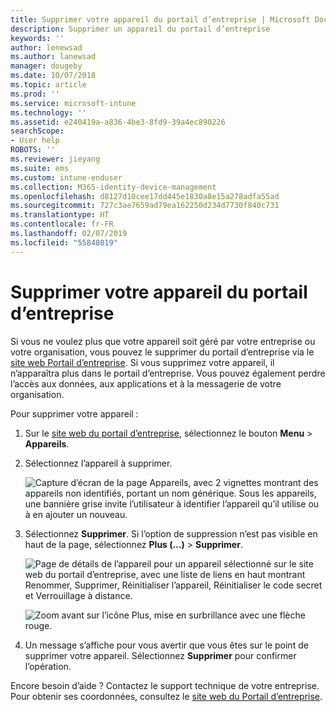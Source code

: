 ```yaml
---
title: Supprimer votre appareil du portail d’entreprise | Microsoft Docs
description: Supprimer un appareil du portail d’entreprise
keywords: ''
author: lenewsad
ms.author: lanewsad
manager: dougeby
ms.date: 10/07/2018
ms.topic: article
ms.prod: ''
ms.service: microsoft-intune
ms.technology: ''
ms.assetid: e240419a-a836-4be3-8fd9-39a4ec890226
searchScope:
- User help
ROBOTS: ''
ms.reviewer: jieyang
ms.suite: ems
ms.custom: intune-enduser
ms.collection: M365-identity-device-management
ms.openlocfilehash: d8127d10cee17dd445e1830a8e15a278adfa55ad
ms.sourcegitcommit: 727c3ae7659ad79ea162250d234d7730f840c731
ms.translationtype: HT
ms.contentlocale: fr-FR
ms.lasthandoff: 02/07/2019
ms.locfileid: "55848019"
---
```

# <a name="remove-your-device-from-the-company-portal"></a>Supprimer votre appareil du portail d’entreprise

Si vous ne voulez plus que votre appareil soit géré par votre entreprise ou votre organisation, vous pouvez le supprimer du portail d’entreprise via le [site web Portail d’entreprise](https://go.microsoft.com/fwlink/?linkid=2010980). Si vous supprimez votre appareil, il n’apparaîtra plus dans le portail d’entreprise. Vous pouvez également perdre l’accès aux données, aux applications et à la messagerie de votre organisation.

Pour supprimer votre appareil :

1. Sur le [site web du portail d’entreprise](https://portal.manage.microsoft.com), sélectionnez le bouton __Menu__ > __Appareils__.  

2. Sélectionnez l’appareil à supprimer.  

    ![Capture d’écran de la page Appareils, avec 2 vignettes montrant des appareils non identifiés, portant un nom générique. Sous les appareils, une bannière grise invite l’utilisateur à identifier l’appareil qu’il utilise ou à en ajouter un nouveau.](./media/rename-reset-device-step2-1808.png) 

3. Sélectionnez **Supprimer**. Si l’option de suppression n’est pas visible en haut de la page, sélectionnez **Plus (...)** > **Supprimer**.  

   ![Page de détails de l’appareil pour un appareil sélectionné sur le site web du portail d’entreprise, avec une liste de liens en haut montrant Renommer, Supprimer, Réinitialiser l’appareil, Réinitialiser le code secret et Verrouillage à distance. ](./media/rename-reset-device-1808.png)  
  

    ![Zoom avant sur l’icône Plus, mise en surbrillance avec une flèche rouge.](./media/rename-reset-device-step3-more-1808.png)   

4. Un message s’affiche pour vous avertir que vous êtes sur le point de supprimer votre appareil. Sélectionnez **Supprimer** pour confirmer l’opération.  

Encore besoin d’aide ? Contactez le support technique de votre entreprise. Pour obtenir ses coordonnées, consultez le [site web du Portail d’entreprise](https://go.microsoft.com/fwlink/?linkid=2010980).
